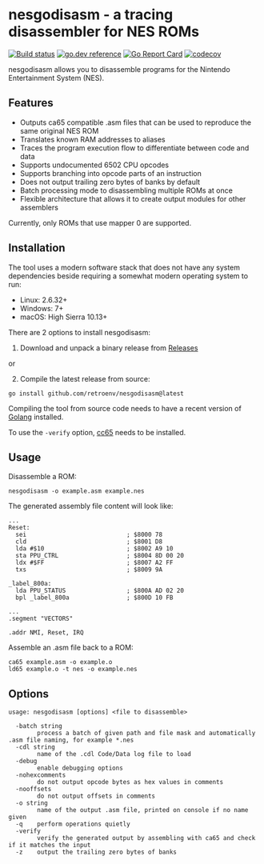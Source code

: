 # nesgodisasm - a tracing disassembler for NES ROMs

[![Build status](https://github.com/retroenv/nesgodisasm/actions/workflows/go.yaml/badge.svg?branch=main)](https://github.com/retroenv/nesgodisasm/actions)
[![go.dev reference](https://img.shields.io/badge/go.dev-reference-007d9c?logo=go&logoColor=white&style=flat-square)](https://pkg.go.dev/github.com/retroenv/nesgodisasm)
[![Go Report Card](https://goreportcard.com/badge/github.com/retroenv/nesgodisasm)](https://goreportcard.com/report/github.com/retroenv/nesgodisasm)
[![codecov](https://codecov.io/gh/retroenv/nesgodisasm/branch/main/graph/badge.svg?token=NS5UY28V3A)](https://codecov.io/gh/retroenv/nesgodisasm)


nesgodisasm allows you to disassemble programs for the Nintendo Entertainment System (NES).

## Features

* Outputs ca65 compatible .asm files that can be used to reproduce the same original NES ROM
* Translates known RAM addresses to aliases
* Traces the program execution flow to differentiate between code and data
* Supports undocumented 6502 CPU opcodes
* Supports branching into opcode parts of an instruction
* Does not output trailing zero bytes of banks by default
* Batch processing mode to disassembling multiple ROMs at once
* Flexible architecture that allows it to create output modules for other assemblers 

Currently, only ROMs that use mapper 0 are supported.

## Installation

The tool uses a modern software stack that does not have any system dependencies beside requiring a somewhat modern
operating system to run:

* Linux: 2.6.32+
* Windows: 7+
* macOS: High Sierra 10.13+

There are 2 options to install nesgodisasm:

1. Download and unpack a binary release from [Releases](https://github.com/retroenv/nesgo/releases)

or

2. Compile the latest release from source: 

```
go install github.com/retroenv/nesgodisasm@latest
```

Compiling the tool from source code needs to have a recent version of [Golang](https://go.dev/) installed.

To use the `-verify` option, [cc65](https://github.com/cc65/cc65) needs to be installed.

## Usage

Disassemble a ROM:

```
nesgodisasm -o example.asm example.nes
```

The generated assembly file content will look like:

```
...
Reset:
  sei                            ; $8000 78
  cld                            ; $8001 D8
  lda #$10                       ; $8002 A9 10
  sta PPU_CTRL                   ; $8004 8D 00 20
  ldx #$FF                       ; $8007 A2 FF
  txs                            ; $8009 9A

_label_800a:
  lda PPU_STATUS                 ; $800A AD 02 20
  bpl _label_800a                ; $800D 10 FB

...
.segment "VECTORS"

.addr NMI, Reset, IRQ
```

Assemble an .asm file back to a ROM:

```
ca65 example.asm -o example.o
ld65 example.o -t nes -o example.nes 
```

## Options

```
usage: nesgodisasm [options] <file to disassemble>

  -batch string
    	process a batch of given path and file mask and automatically .asm file naming, for example *.nes
  -cdl string
    	name of the .cdl Code/Data log file to load
  -debug
    	enable debugging options
  -nohexcomments
    	do not output opcode bytes as hex values in comments
  -nooffsets
    	do not output offsets in comments
  -o string
    	name of the output .asm file, printed on console if no name given
  -q	perform operations quietly
  -verify
    	verify the generated output by assembling with ca65 and check if it matches the input
  -z	output the trailing zero bytes of banks
```
